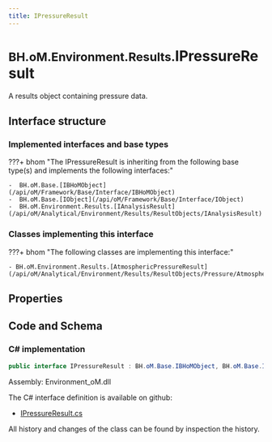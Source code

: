 ```yaml
---
title: IPressureResult
---
```


# <small>BH.oM.Environment.Results.</small>**IPressureResult**

A results object containing pressure data.

## Interface structure

### Implemented interfaces and base types

???+ bhom "The IPressureResult is inheriting from the following base type(s) and implements the following interfaces:"

    -  BH.oM.Base.[IBHoMObject](/api/oM/Framework/Base/Interface/IBHoMObject)
    -  BH.oM.Base.[IObject](/api/oM/Framework/Base/Interface/IObject)
    -  BH.oM.Environment.Results.[IAnalysisResult](/api/oM/Analytical/Environment/Results/ResultObjects/IAnalysisResult)


### Classes implementing this interface

???+ bhom "The following classes are implementing this interface:"

    - BH.oM.Environment.Results.[AtmosphericPressureResult](/api/oM/Analytical/Environment/Results/ResultObjects/Pressure/AtmosphericPressureResult)


## Properties

## Code and Schema

### C# implementation

``` C# title="C#"
public interface IPressureResult : BH.oM.Base.IBHoMObject, BH.oM.Base.IObject, BH.oM.Environment.Results.IAnalysisResult
```

Assembly: Environment_oM.dll

The C# interface definition is available on github:

- [IPressureResult.cs](https://github.com/BHoM/BHoM/blob/develop/Environment_oM/Results\ResultObjects\Pressure\IPressureResult.cs)

All history and changes of the class can be found by inspection the history.
